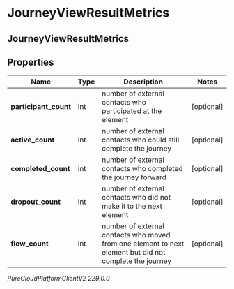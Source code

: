 # JourneyViewResultMetrics

## JourneyViewResultMetrics

## Properties

|Name | Type | Description | Notes|
|------------ | ------------- | ------------- | -------------|
| **participant_count** | int | number of external contacts who participated at the element | [optional] |
| **active_count** | int | number of external contacts who could still complete the journey | [optional] |
| **completed_count** | int | number of external contacts who completed the journey forward | [optional] |
| **dropout_count** | int | number of external contacts who did not make it to the next element | [optional] |
| **flow_count** | int | number of external contacts who moved from one element to next element but did not complete the journey | [optional] |



_PureCloudPlatformClientV2 229.0.0_

